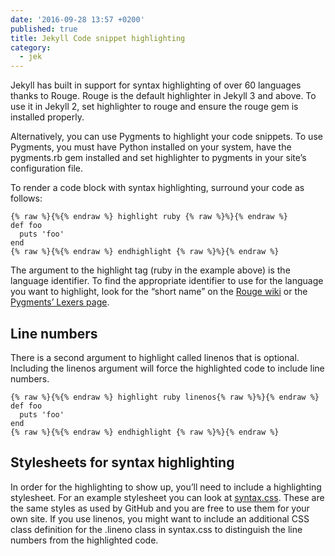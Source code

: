 ```yaml
---
date: '2016-09-28 13:57 +0200'
published: true
title: Jekyll Code snippet highlighting
category:
  - jek
---
```

Jekyll has built in support for syntax highlighting of over 60 languages thanks to Rouge. Rouge is the default highlighter in Jekyll 3 and above. To use it in Jekyll 2, set highlighter to rouge and ensure the rouge gem is installed properly.

Alternatively, you can use Pygments to highlight your code snippets. To use Pygments, you must have Python installed on your system, have the pygments.rb gem installed and set highlighter to pygments in your site’s configuration file. 

To render a code block with syntax highlighting, surround your code as follows:

```liquid
{% raw %}{%{% endraw %} highlight ruby {% raw %}%}{% endraw %}
def foo
  puts 'foo'
end
{% raw %}{%{% endraw %} endhighlight {% raw %}%}{% endraw %}
```

The argument to the highlight tag (ruby in the example above) is the language identifier. To find the appropriate identifier to use for the language you want to highlight, look for the “short name” on the [Rouge wiki](https://github.com/jneen/rouge/wiki/List-of-supported-languages-and-lexers) or the [Pygments’ Lexers page](http://pygments.org/docs/lexers/).

## Line numbers
There is a second argument to highlight called linenos that is optional. Including the linenos argument will force the highlighted code to include line numbers.

```liquid
{% raw %}{%{% endraw %} highlight ruby linenos{% raw %}%}{% endraw %}
def foo
  puts 'foo'
end
{% raw %}{%{% endraw %} endhighlight {% raw %}%}{% endraw %}
```

## Stylesheets for syntax highlighting
In order for the highlighting to show up, you’ll need to include a highlighting stylesheet. For an example stylesheet you can look at [syntax.css](https://github.com/mojombo/tpw/blob/master/css/syntax.css). These are the same styles as used by GitHub and you are free to use them for your own site. If you use linenos, you might want to include an additional CSS class definition for the .lineno class in syntax.css to distinguish the line numbers from the highlighted code.